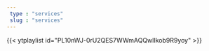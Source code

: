 ```yaml
---
 type : "services"
 slug : "services"
---
```



{{< ytplaylist id="PL10nWJ-0rU2QES7WWmAQQwlIkob9R9yoy" >}}
